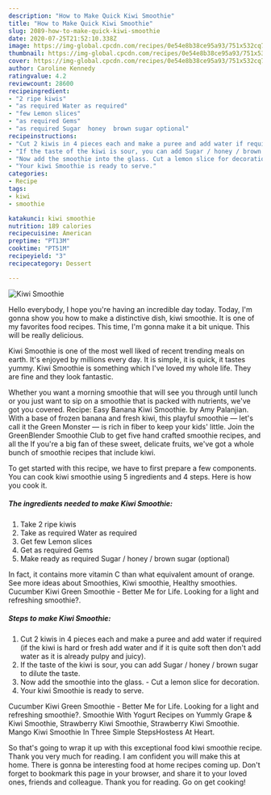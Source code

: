 ```yaml
---
description: "How to Make Quick Kiwi Smoothie"
title: "How to Make Quick Kiwi Smoothie"
slug: 2089-how-to-make-quick-kiwi-smoothie
date: 2020-07-25T21:52:10.338Z
image: https://img-global.cpcdn.com/recipes/0e54e8b38ce95a93/751x532cq70/kiwi-smoothie-recipe-main-photo.jpg
thumbnail: https://img-global.cpcdn.com/recipes/0e54e8b38ce95a93/751x532cq70/kiwi-smoothie-recipe-main-photo.jpg
cover: https://img-global.cpcdn.com/recipes/0e54e8b38ce95a93/751x532cq70/kiwi-smoothie-recipe-main-photo.jpg
author: Caroline Kennedy
ratingvalue: 4.2
reviewcount: 28600
recipeingredient:
- "2 ripe kiwis"
- "as required Water as required"
- "few Lemon slices"
- "as required Gems"
- "as required Sugar  honey  brown sugar optional"
recipeinstructions:
- "Cut 2 kiwis in 4 pieces each and make a puree and add water if required (if the kiwi is hard or fresh add water and if it is quite soft then don&#39;t add water as it is already pulpy and juicy)."
- "If the taste of the kiwi is sour, you can add Sugar / honey / brown sugar to dilute the taste."
- "Now add the smoothie into the glass. Cut a lemon slice for decoration."
- "Your kiwi Smoothie is ready to serve."
categories:
- Recipe
tags:
- kiwi
- smoothie

katakunci: kiwi smoothie 
nutrition: 189 calories
recipecuisine: American
preptime: "PT13M"
cooktime: "PT51M"
recipeyield: "3"
recipecategory: Dessert

---
```



![Kiwi Smoothie](https://img-global.cpcdn.com/recipes/0e54e8b38ce95a93/751x532cq70/kiwi-smoothie-recipe-main-photo.jpg)

Hello everybody, I hope you're having an incredible day today. Today, I'm gonna show you how to make a distinctive dish, kiwi smoothie. It is one of my favorites food recipes. This time, I'm gonna make it a bit unique. This will be really delicious.

Kiwi Smoothie is one of the most well liked of recent trending meals on earth. It's enjoyed by millions every day. It is simple, it is quick, it tastes yummy. Kiwi Smoothie is something which I've loved my whole life. They are fine and they look fantastic.

Whether you want a morning smoothie that will see you through until lunch or you just want to sip on a smoothie that is packed with nutrients, we&#39;ve got you covered. Recipe: Easy Banana Kiwi Smoothie. by Amy Palanjian. With a base of frozen banana and fresh kiwi, this playful smoothie — let&#39;s call it the Green Monster — is rich in fiber to keep your kids&#39; little. Join the GreenBlender Smoothie Club to get five hand crafted smoothie recipes, and all the If you&#39;re a big fan of these sweet, delicate fruits, we&#39;ve got a whole bunch of smoothie recipes that include kiwi.


To get started with this recipe, we have to first prepare a few components. You can cook kiwi smoothie using 5 ingredients and 4 steps. Here is how you cook it.

<!--inarticleads1-->

##### The ingredients needed to make Kiwi Smoothie:

1. Take 2 ripe kiwis
1. Take as required Water as required
1. Get few Lemon slices
1. Get as required Gems
1. Make ready as required Sugar / honey / brown sugar (optional)


In fact, it contains more vitamin C than what equivalent amount of orange. See more ideas about Smoothies, Kiwi smoothie, Healthy smoothies. Cucumber Kiwi Green Smoothie - Better Me for Life. Looking for a light and refreshing smoothie?. 

<!--inarticleads2-->

##### Steps to make Kiwi Smoothie:

1. Cut 2 kiwis in 4 pieces each and make a puree and add water if required (if the kiwi is hard or fresh add water and if it is quite soft then don&#39;t add water as it is already pulpy and juicy).
1. If the taste of the kiwi is sour, you can add Sugar / honey / brown sugar to dilute the taste.
1. Now add the smoothie into the glass. - Cut a lemon slice for decoration.
1. Your kiwi Smoothie is ready to serve.


Cucumber Kiwi Green Smoothie - Better Me for Life. Looking for a light and refreshing smoothie?. Smoothie With Yogurt Recipes on Yummly Grape &amp; Kiwi Smoothie, Strawberry Kiwi Smoothie, Strawberry Kiwi Smoothie. Mango Kiwi Smoothie In Three Simple StepsHostess At Heart. 

So that's going to wrap it up with this exceptional food kiwi smoothie recipe. Thank you very much for reading. I am confident you will make this at home. There is gonna be interesting food at home recipes coming up. Don't forget to bookmark this page in your browser, and share it to your loved ones, friends and colleague. Thank you for reading. Go on get cooking!
